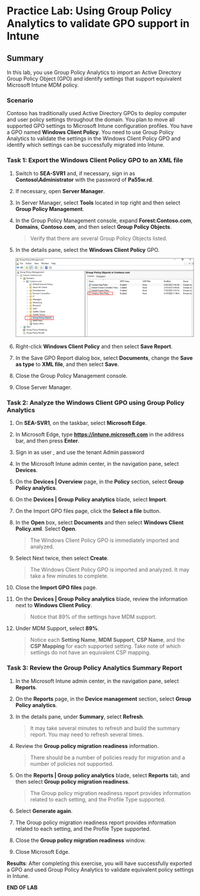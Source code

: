 # Practice Lab: Using Group Policy Analytics to validate GPO support in Intune

## Summary

In this lab, you use Group Policy Analytics to import an Active Directory Group Policy Object (GPO) and identify settings that support equivalent Microsoft Intune MDM policy.

### Scenario

Contoso has traditionally used Active Directory GPOs to deploy computer and user policy settings throughout the domain. You plan to move all supported GPO settings to Microsoft Intune configuration profiles. You have a GPO named **Windows Client Policy**. You need to use Group Policy Analytics to validate the settings in the Windows Client Policy GPO and identify which settings can be successfully migrated into Intune.

### Task 1: Export the Windows Client Policy GPO to an XML file

1. Switch to **SEA-SVR1** and, if necessary, sign in as **Contoso\Administrator** with the password of **Pa55w.rd**. 

2. If necessary, open **Server Manager**.

3. In Server Manager, select **Tools** located in top right and then select **Group Policy Management**.

4. In the Group Policy Management console, expand **Forest:Contoso.com**, **Domains**, **Contoso.com**, and then select **Group Policy Objects**.

   > Verify that there are several Group Policy Objects listed.

5. In the details pane, select the **Windows Client Policy** GPO.

   ![](../media/16.png)

6. Right-click **Windows Client Policy** and then select **Save Report**.

7. In the Save GPO Report dialog box, select **Documents**, change the **Save as type** to **XML file**, and then select **Save**.

8. Close the Group Policy Management console.

9. Close Server Manager.

### Task 2: Analyze the Windows Client GPO using Group Policy Analytics

1. On **SEA-SVR1**, on the taskbar, select **Microsoft Edge**.

2. In Microsoft Edge, type **https://intune.microsoft.com** in the address bar, and then press **Enter**. 

3. Sign in as user **<inject key="AzureAdUserEmail"></inject>**, and use the tenant Admin password **<inject key="AzureAdUserPassword"></inject>**

4. In the Microsoft Intune admin center, in the navigation pane, select **Devices**.

5. On the **Devices | Overview** page, in the **Policy** section, select **Group Policy analytics**.

6. On the **Devices | Group Policy analytics** blade, select **Import**.

7. On the Import GPO files page, click the **Select a file** button.

8. In the **Open** box, select **Documents** and then select **Windows Client Policy.xml**. Select **Open**.

   > The Windows Client Policy GPO is immediately imported and analyzed.

9. Select Next twice, then select **Create**.

   > The Windows Client Policy GPO is imported and analyzed. It may take a few minutes to complete.

10. Close the **Import GPO files** page.

11. On the **Devices | Group Policy analytics** blade, review the information next to **Windows Client Policy**.

    > Notice that 89% of the settings have MDM support.

12. Under MDM Support, select **89%**. 

    > Notice each **Setting Name**, **MDM Support**, **CSP Name**, and the **CSP Mapping** for each supported setting. Take note of which settings do not have an equivalent CSP mapping.

### Task 3: Review the Group Policy Analytics Summary Report

1. In the Microsoft Intune admin center, in the navigation pane, select **Reports**.

2. On the **Reports** page, in the **Device management** section, select **Group Policy analytics**.

3. In the details pane, under **Summary**, select **Refresh**.

   > It may take several minutes to refresh and build the summary report. You may need to refresh several times.

4. Review the **Group policy migration readiness** information.

   > There should be a number of policies ready for migration and a number of policies not supported.

5. On the **Reports | Group policy analytics** blade, select **Reports** tab, and then select **Group policy migration readiness**.

   > The Group policy migration readiness report provides information related to each setting, and the Profile Type supported.

6. Select **Generate again**. 

7. The Group policy migration readiness report provides information related to each setting, and the Profile Type supported.

8. Close the **Group policy migration readiness** window.

9. Close Microsoft Edge.

**Results**: After completing this exercise, you will have successfully exported a GPO and used Group Policy Analytics to validate equivalent policy settings in Intune.

**END OF LAB**
